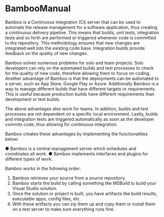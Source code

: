 # BambooManual
Bamboo is a Continuous Integration (CI) server that can be used to automate the release management for a software application, thus creating a continuous delivery pipeline. This means that builds, unit tests, integration tests and so forth are performed or triggered whenever code is committed to the repository. This methodology ensures that new changes are integrated well into the existing code base. Integration builds provide feedback on the quality of new changes.

Bamboo solves numerous problems for solo and team projects. Solo developers can rely on the automated builds and test processes to check for the quality of new code, therefore allowing them to focus on coding. Another advantage of Bamboo is that the deployments can be automated to a server, such as App Store, Google Play or Azure. Additionally Bamboo is a way to manage different builds that have different targets or requirements. This is useful because production builds have different requirements than development or test builds.

The above advantages also work for teams. In addition, builds and test processes are not dependent on a specific local environment. Lastly, builds and integration tests are triggered automatically as soon as the developer commits code, thus allowing for continuous integration.

Bamboo creates these advantages by implementing the functionalities below:

●	Bamboo is a central management server which schedules and coordinates all work.
●	Bamboo implements interfaces and plugins for different types of work.

Bamboo works in the following order:

1.	Bamboo retrieves your source from a source repository.
2.	Bamboo starts the build by calling something like MSBuild to build your Visual Studio solution.
3.	Once the solution or project is built, you have artifacts like build results, executable apps, config files, etc.
4.	With these artifacts you can zip them up and copy them or install them on a test server to make sure everything runs fine.
